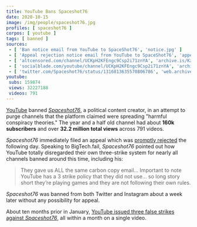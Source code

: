 ```yaml
---
title: YouTube Bans Spaceshot76
date: 2020-10-15
image: /img/people/spaceshot76.jpg
profiles: [ spaceshot76 ]
corpos: [ youtube ]
tags: [ banned ]
sources:
 - [ 'Ban notice email from YouTube to SpaceShot76', 'notice.jpg' ]
 - [ 'Appeal rejection notice email from YouTube to SpaceShot76', 'appeal-rejection.jpg' ]
 - [ 'altcensored.com/channel/UCKpH2KFEngc9Csp2i71znYA', 'archive.is/KzKPZ' ]
 - [ 'socialblade.com/youtube/channel/UCKpH2KFEngc9Csp2i71znYA', 'archive.is/Yq43m' ]
 - [ 'twitter.com/Spaceshot76/status/1316813635570806786', 'web.archive.org/web/20201015190113/https://twitter.com/Spaceshot76/status/1316813635570806786' ]
youtube:
 subs: 159874
 views: 32227188
 videos: 791
---
```


[YouTube](/youtube/) banned [_Spaceshot76_](/profiles/spaceshot76/), a
political content creator, in an attempt to purge channels that the platform
claimed were spreading "harmful conspiracy theories." The year and a half old
channel had about **160k subscribers** and over **32.2 million total views**
across 791 videos.

_Spaceshot76_ immediately filed an appeal which was [promptly
rejected](appeal-rejection.jpg) the following day. Speaking to BigTech.fail,
_Spaceshot76_ pointed out how YouTube totally disregarded their own
three-strike system for nearly all channels banned around this time, including
his:

> They gave us ALL the same carbon copy email... Important to note YouTube has
> a 3 strike policy that they did not use... so long story short they’re
> playing games and they are not following their own rules.

_Spaceshot76_ was banned from both Twitter and Instagram about a week later
without any possibility for appeal.

About ten months prior in January, [YouTube issued three false strikes against
_Spaceshot76_](/e/youtube-three-false-strikes-on-single-spaceshot76-video/),
all within a month on a single video.
